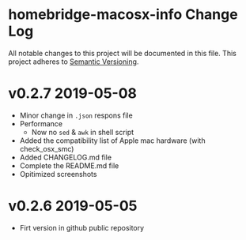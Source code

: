 # homebridge-macosx-info Change Log
All notable changes to this project will be documented in this file.
This project adheres to [Semantic Versioning](http://semver.org/).

# v0.2.7 2019-05-08
- Minor change in `.json` respons file
- Performance
  - Now no `sed` & `awk` in shell script
- Added the compatibility list of Apple mac hardware (with check_osx_smc)
- Added CHANGELOG.md file
- Complete the README.md file
- Opitimized screenshots

# v0.2.6 2019-05-05
 - Firt version in github public repository 

